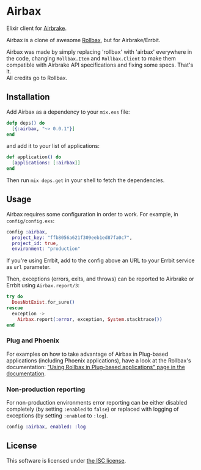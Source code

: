 # Airbax

Elixir client for [Airbrake](https://airbrake.io).

Airbax is a clone of awesome [Rollbax](https://github.com/elixir-addicts/rollbax), but for Airbrake/Errbit.

Airbax was made by simply replacing 'rollbax' with 'airbax' everywhere in the code, changing
`Rollbax.Item` and `Rollbax.Client` to make them compatible with Airbrake API specifications
and fixing some specs. That's it.  
All credits go to Rollbax.

## Installation

Add Airbax as a dependency to your `mix.exs` file:

```elixir
defp deps() do
  [{:airbax, "~> 0.0.1"}]
end
```

and add it to your list of applications:

```elixir
def application() do
  [applications: [:airbax]]
end
```

Then run `mix deps.get` in your shell to fetch the dependencies.

## Usage

Airbax requires some configuration in order to work. For example, in `config/config.exs`:

```elixir
config :airbax,
  project_key: "ffb8056a621f309eeb1ed87fa0c7",
  project_id: true,
  environment: "production"
```

If you're using Errbit, add to the config above an URL to your Errbit service as `url` parameter.  

Then, exceptions (errors, exits, and throws) can be reported to Airbrake or Errbit using `Airbax.report/3`:

```elixir
try do
  DoesNotExist.for_sure()
rescue
  exception ->
    Airbax.report(:error, exception, System.stacktrace())
end
```

### Plug and Phoenix

For examples on how to take advantage of Airbax in Plug-based applications (including Phoenix applications), have a look at the Rollbax's documentation: ["Using Rollbax in Plug-based applications" page in the documentation](http://hexdocs.pm/rollbax/using-rollbax-in-plug-based-applications.html).  

### Non-production reporting

For non-production environments error reporting can be either disabled completely (by setting `:enabled` to `false`) or replaced with logging of exceptions (by setting `:enabled` to `:log`).

```elixir
config :airbax, enabled: :log
```

## License

This software is licensed under [the ISC license](LICENSE).
